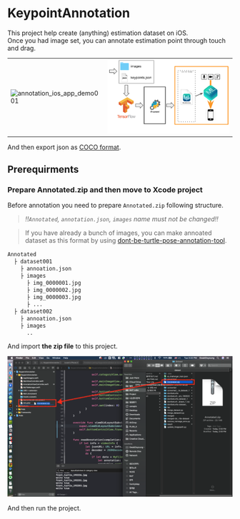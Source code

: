 # KeypointAnnotation

This project help create (anything) estimation dataset on iOS.<br>
Once you had image set, you can annotate estimation point through touch and drag. 

|                                                              |                                                          |
| ------------------------------------------------------------ | -------------------------------------------------------- |
| ![annotation_ios_app_demo001](resource/annotation_ios_app_demo001.gif) | ![annitation_dataflow](resource/annitation_dataflow.png) |

And then export json as [COCO format](http://cocodataset.org/#format-data).

## Prerequirments

### Prepare Annotated.zip and then move to Xcode project

Before annotation you need to prepare `Annotated.zip` following structure. 

> *‼️`Annotated`, `annotation.json`, `images` name must not be changed‼️*

> If you have already a bunch of images, you can make annoated dataset as this format by using [dont-be-turtle-pose-annotation-tool](https://github.com/motlabs/dont-be-turtle-pose-annotation-tool).

```
Annotated
  ├ dataset001
    ├ annoation.json
    ├ images
      ├ img_0000001.jpg
      ├ img_0000002.jpg
      ├ img_0000003.jpg
      ├ ...
  ├ dataset002
    ├ annoation.json
    ├ images
      ..
```

And import **the zip file** to this project.

![import_annotated_zip_file](resource/import_annotated_zip_file.png)

And then run the project.